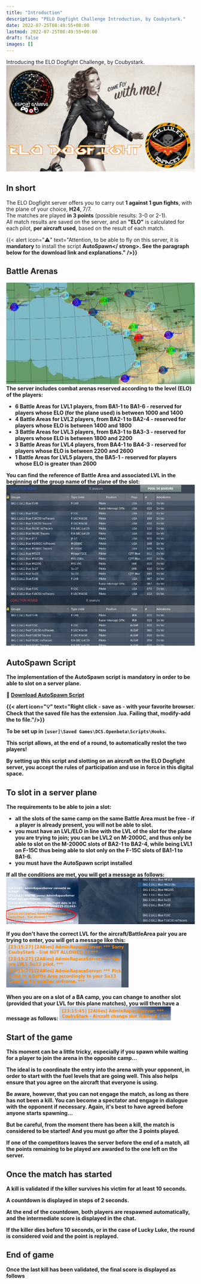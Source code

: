 ```yaml
---
title: "Introduction"
description: "PELO Dogfight Challenge Introduction, by Coubystark."
date: 2022-07-25T08:49:55+00:00
lastmod: 2022-07-25T08:49:55+00:00
draft: false
images: []
---
```


Introducing the ELO Dogfight Challenge, by Coubystark.
![Image brief miz](elodf-pic01miz.png)

## In short

The ELO Dogfight server offers you to carry out **1 against 1 gun fights**, with the plane of your choice, **H24**, 7/7.</br>
The matches are played **in 3 points** (possible results: 3-0 or 2-1).</br>
All match results are saved on the server, and an **"ELO"** is calculated for each pilot, **per aircraft used**, based on the result of each match.

{{< alert icon="⚠️" text="Attention, to be able to fly on this server, it is <strong>**mandatory**</strong> to install the script <strong>**AutoSpawn**</ strong>. See the paragraph below for the download link and explanations." />}}


## Battle Arenas

![Battle areas](elodf_battle_areas.jpg)
The server includes combat arenas reserved according to the level (ELO) of the players:
- 6 Battle Areas for LVL1 players, from BA1-1 to BA1-6 - reserved for players whose ELO (for the plane used) is between 1000 and 1400
- 4 Battle Areas for LVL2 players, from BA2-1 to BA2-4 - reserved for players whose ELO is between 1400 and 1800
- 3 Battle Areas for LVL3 players, from BA3-1 to BA3-3 - reserved for players whose ELO is between 1800 and 2200
- 3 Battle Areas for LVL4 players, from BA4-1 to BA4-3 - reserved for players whose ELO is between 2200 and 2600
- 1 Battle Areas for LVL5 players, the BA5-1 - reserved for players whose ELO is greater than 2600

You can find the reference of Battle Area and associated LVL in the beginning of the group name of the plane of the slot:
![Slots](elodf_slots.jpg)


## AutoSpawn Script

The implementation of the AutoSpawn script is mandatory in order to be able to slot on a server plane.

💾 [Download AutoSpawn Script](ELO-DF_auto-spawn_GameGUI.lua)

{{< alert icon="💡" text="Right click - save as - with your favorite browser. Check that the saved file has the extension <strong>.lua</strong>. Failing that, modify-add the to file."/>}}

To be set up in **```[user]\Saved Games\DCS.Openbeta\Scripts\Hooks```**.

This script allows, at the end of a round, to automatically reslot the two players!

By setting up this script and slotting on an aircraft on the ELO Dogfight server, you accept the rules of participation and use in force in this digital space.


## To slot in a server plane

The requirements to be able to join a slot:
- all the slots of the same camp on the same Battle Area must be free - if a player is already present, you will not be able to slot.
- you must have an LVL/ELO in line with the LVL of the slot for the plane you are trying to join; you can be LVL2 on M-2000C, and thus only be able to slot on the M-2000C slots of BA2-1 to BA2-4, while being LVL1 on F-15C thus being able to slot only on the F-15C slots of BA1-1 to BA1-6.
- you must have the AutoSpawn script installed

If all the conditions are met, you will get a message as follows:
![Slot allowed](elodf_slot_allowed.png)

If you don't have the correct LVL for the aircraft/BattleArea pair you are trying to enter, you will get a message like this:
![Slot not allowed](elodf_slot_not_allowed.jpg)

When you are on a slot of a BA camp, you can change to another slot (provided that your LVL for this plane matches), you will then have a message as follows:
![Slot change](elodf_slot_change.jpg)


## Start of the game

This moment can be a little tricky, especially if you spawn while waiting for a player to join the arena in the opposite camp...

The ideal is to coordinate the entry into the arena with your opponent, in order to start with the fuel levels that are going well. This also helps ensure that you agree on the aircraft that everyone is using.

Be aware, however, that you can not engage the match, as long as there has not been a kill. You can become a spectator and engage in dialogue with the opponent if necessary. Again, it's best to have agreed before anyone starts spawning...

But be careful, from the moment there has been a kill, the match is considered to be started! And you must go after the 3 points played.

If one of the competitors leaves the server before the end of a match, all the points remaining to be played are awarded to the one left on the server.


## Once the match has started

A kill is validated if the killer survives his victim for at least 10 seconds.

A countdown is displayed in steps of 2 seconds.

At the end of the countdown, both players are respawned automatically, and the intermediate score is displayed in the chat.

If the killer dies before 10 seconds, or in the case of **Lucky Luke**, the round is considered void and the point is replayed.


## End of game

Once the last kill has been validated, the final score is displayed as follows
